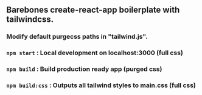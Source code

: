## Barebones create-react-app boilerplate with tailwindcss.

### Modify default purgecss paths in "tailwind.js".

### `npm start` : Local development on localhost:3000 (full css)<br/>

### `npm build` : Build production ready app (purged css)<br/>

### `npm build:css` : Outputs all tailwind styles to main.css (full css)
